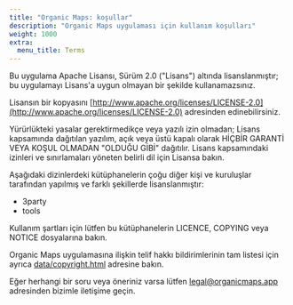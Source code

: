 ```yaml
---
title: "Organic Maps: koşullar"
description: "Organic Maps uygulaması için kullanım koşulları"
weight: 1000
extra:
  menu_title: Terms
---
```


Bu uygulama Apache Lisansı, Sürüm 2.0 ("Lisans") altında lisanslanmıştır;
bu uygulamayı Lisans'a uygun olmayan bir şekilde kullanamazsınız.

Lisansın bir kopyasını [http://www.apache.org/licenses/LICENSE-2.0](http://www.apache.org/licenses/LICENSE-2.0) adresinden edinebilirsiniz.

Yürürlükteki yasalar gerektirmedikçe veya yazılı izin olmadan;
Lisans kapsamında dağıtılan yazılım, açık veya üstü kapalı olarak HİÇBİR GARANTİ
VEYA KOŞUL OLMADAN "OLDUĞU GİBİ" dağıtılır. Lisans kapsamındaki izinleri ve 
sınırlamaları yöneten belirli dil için Lisansa bakın.

Aşağıdaki dizinlerdeki kütüphanelerin çoğu diğer kişi ve
kuruluşlar tarafından yapılmış ve farklı şekillerde lisanslanmıştır:

- 3party
- tools

Kullanım şartları için lütfen bu kütüphanelerin LICENCE, COPYING veya NOTICE dosyalarına bakın.

Organic Maps uygulamasına ilişkin telif hakkı bildirimlerinin tam listesi için ayrıca
[data/copyright.html](https://github.com/organicmaps/organicmaps/blob/master/data/copyright.html) adresine bakın.

Eğer herhangi bir soru veya öneriniz varsa lütfen [legal@organicmaps.app](mailto:legal@organicmaps.app) adresinden bizimle iletişime geçin.
